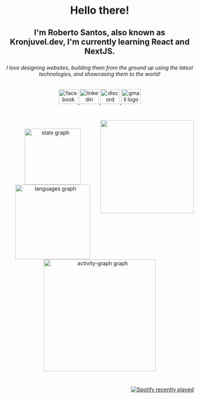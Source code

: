 <h1 align="center">Hello there!</h1>

###

<h2 align="center">I'm Roberto Santos, also known as Kronjuvel.dev, I'm currently learning React and NextJS.</h2>

###

<h6 align="center">I love designing websites, building them from the ground up using the latest technologies, and showcasing them to the world!</h6>

###

<div align="center">
  <a href="www.facebook.com/butbubutbut" target="_blank">
    <img src="https://raw.githubusercontent.com/maurodesouza/profile-readme-generator/master/src/assets/icons/social/facebook/default.svg" width="52" height="40" alt="facebook logo"  />
  </a>
  <a href="https://www.linkedin.com/in/robertosantos-dev/" target="_blank">
    <img src="https://raw.githubusercontent.com/maurodesouza/profile-readme-generator/master/src/assets/icons/social/linkedin/default.svg" width="52" height="40" alt="linkedin logo"  />
  </a>
  <a href="https://discordapp.com/users/518361867236802570" target="_blank">
    <img src="https://raw.githubusercontent.com/maurodesouza/profile-readme-generator/master/src/assets/icons/social/discord/default.svg" width="52" height="40" alt="discord logo"  />
  </a>
  <a href="robertsantos.dom@gmail.com" target="_blank">
    <img src="https://raw.githubusercontent.com/maurodesouza/profile-readme-generator/master/src/assets/icons/social/gmail/default.svg" width="52" height="40" alt="gmail logo"  />
  </a>
</div>

###

<br clear="both">

<img align="right" height="250" src="https://c.tenor.com/ffGDkqKAkgMAAAAC/tenor.gif"  />

###

<div align="center">
  <img src="https://github-readme-stats.vercel.app/api?username=Kronjuvel1&hide_title=true&hide_rank=true&show_icons=true&include_all_commits=true&count_private=true&disable_animations=false&theme=omni&locale=en&hide_border=true&order=1" height="150" alt="stats graph"  />
  <img src="https://github-readme-stats.vercel.app/api/top-langs?username=Kronjuvel1&locale=en&hide_title=true&layout=compact&card_width=320&langs_count=5&theme=dark&hide_border=true&order=2" height="200" alt="languages graph"  />
  <img src="https://github-readme-activity-graph.vercel.app/graph?username=Kronjuvel1&radius=16&theme=monokai&area=true&order=5&hide_border=true&hide_title=true" height="300" alt="activity-graph graph"  />
</div>

###

<br clear="both">

<div align="right">
  <a href="https://open.spotify.com/user/Nights">
    <img src="https://spotify-recently-played-readme.vercel.app/api?user=Nights&count=5" alt="Spotify recently played"  />
  </a>
</div>

###
